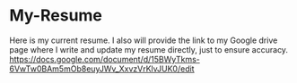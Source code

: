 # My-Resume

Here is my current resume. I also will provide the link to my Google drive page where I write and update my resume directly, just to ensure accuracy. 
https://docs.google.com/document/d/15BWyTkms-6VwTw0BAm5mOb8euyJWv_XxvzVrKlvJUK0/edit

